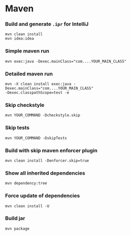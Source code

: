 # Maven

### Build and generate `.ipr` for IntelliJ
````
mvn clean install
mvn idea:idea
````

### Simple maven run
````
mvn exec:java -Dexec.mainClass="com....YOUR_MAIN_CLASS"
````

### Detailed maven run
````
mvn -X clean install exec:java -Dexec.mainClass="com....YOUR_MAIN_CLASS"
-Dexec.classpathScope=test -e
````

### Skip checkstyle
````
mvn YOUR_COMMAND -Dcheckstyle.skip
````

### Skip tests
````
mvn YOUR_COMMAND -DskipTests
````

### Build with skip maven enforcer plugin
````
mvn clean install -Denforcer.skip=true
````

### Show all inherited dependencies
````
mvn dependency:tree
````

### Force update of dependencies
````
mvn clean install -U
````

### Build jar
````
mvn package
````
